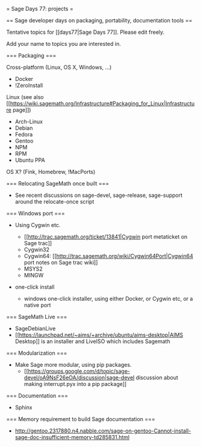 = Sage Days 77: projects =

== Sage developer days on packaging, portability, documentation tools ==

Tentative topics for [[days77|Sage Days 77]]. Please edit freely.

Add your name to topics you are interested in.


=== Packaging ===

Cross-platform (Linux, OS X, Windows, ...)

  * Docker
  * !ZeroInstall

Linux (see also [[https://wiki.sagemath.org/Infrastructure#Packaging_for_Linux|Infrastructure page]])

  * Arch-Linux
  * Debian
  * Fedora
  * Gentoo
  * NPM
  * RPM
  * Ubuntu PPA

OS X? (Fink, Homebrew, !MacPorts)

=== Relocating SageMath once built ===

  * See recent discussions on sage-devel, sage-release, sage-support around the relocate-once script

=== Windows port ===

  * Using Cygwin etc.
    * [[http://trac.sagemath.org/ticket/13841|Cygwin port metaticket on Sage trac]]
    * Cygwin32
    * Cygwin64: [[http://trac.sagemath.org/wiki/Cygwin64Port|Cygwin64 port notes on Sage trac wiki]]
    * MSYS2
    * MINGW

  * one-click install
    * windows one-click installer, using either Docker, or Cygwin etc, or a native port

=== SageMath Live ===

  * SageDebianLive
  * [[https://launchpad.net/~aims/+archive/ubuntu/aims-desktop|AIMS Desktop]] is an installer and LiveISO which includes Sagemath

=== Modularization ===

  * Make Sage more modular, using pip packages.
    * [[https://groups.google.com/d/topic/sage-devel/oA9NsF26eOA/discussion|sage-devel discussion about making interrupt.pyx into a pip package]]

=== Documentation ===

  * Sphinx

=== Memory requirement to build Sage documentation ===

  * http://gentoo.2317880.n4.nabble.com/sage-on-gentoo-Cannot-install-sage-doc-insufficient-memory-td285831.html
